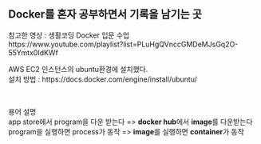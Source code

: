 <h2>Docker를 혼자 공부하면서 기록을 남기는 곳</h2>
<p>참고한 영상 : 생활코딩 Docker 입문 수업<br>
  https://www.youtube.com/playlist?list=PLuHgQVnccGMDeMJsGq2O-55Ymtx0IdKWf</p>
<p>AWS EC2 인스턴스의 ubuntu환경에 설치했다. <br>
설치 방법 : https://docs.docker.com/engine/install/ubuntu/</p><br>

<p>용어 설명<br>
app store에서 program을 다운 받는다 => <strong>docker hub</strong>에서 <strong>image</strong>를 다운받는다<br>
program을 실행하면 process가 동작 => <strong>image</strong>를 실행하면 <strong>container</strong>가 동작</p>

